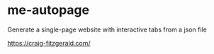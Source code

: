 # me-autopage
Generate a single-page website with interactive tabs from a json file

https://craig-fitzgerald.com/
